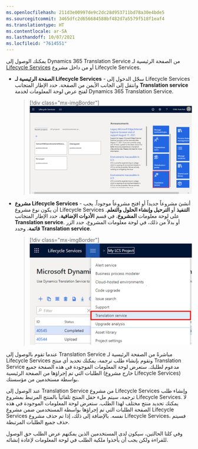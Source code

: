 ```yaml
---
ms.openlocfilehash: 211d3e00997de9c2dc28d953711bd78a30e4bde5
ms.sourcegitcommit: 3465dfc2d656684588bf482d7a5579f518f1eaf4
ms.translationtype: HT
ms.contentlocale: ar-SA
ms.lasthandoff: 10/07/2021
ms.locfileid: "7614551"
---
```

يمكنك الوصول إلى Dynamics 365 Translation Service من الصفحة الرئيسية لـ [Lifecycle Services](https://lcs.dynamics.com/?azure-portal=true) أو من داخل مشروع Lifecycle Services.

-   **الصفحة الرئيسية لـ Lifecycle Services** - سجّل الدخول إلى Lifecycle Services وانتقل إلى الجانب الأيمن من الصفحة. حدد الإطار المتجانب **Translation service** لفتح عرض لوحة المعلومات لخدمة Dynamics 365 Translation Service.

    > [!div class="mx-imgBorder"]
    > [![لقطة شاشة تُبرز الإطار المتجانب لخدمة Translation service.](../media/translation-service-tile.png)](../media/translation-service-tile.png#lightbox)

-   **مشروع Lifecycle Services** - أنشئ مشروعاً جديداً أو افتح مشروعاً موجوداً. يجب أن يكون نوع مشروع Lifecycle Services **التنفيذ** أو **الترحيل وإنشاء الحلول والتعلم**. على لوحة معلومات **المشروع**، في قسم **الأدوات الإضافية**، حدد الإطار المتجانب **Translation service**. أو بدلاً من ذلك، في لوحة معلومات المشروع، حدد الزر **قائمة**، وحدد **Translation service**.

    > [!div class="mx-imgBorder"]
    > [![لقطة شاشة تُبرز عنصر قائمة خدمة Translation service.](../media/translation-service-menu.png)](../media/translation-service-menu.png#lightbox)

عندما تقوم بالوصول إلى Translation Service مباشرةً من الصفحة الرئيسية لـ Lifecycle Services وتقوم بإنشاء طلب ترجمة، يمكنك تحديد أي منتج Translation Service مدعوم لطلبك. ستعرض لوحة المعلومات الموجودة في هذه الصفحة جميع الطلبات التي تم إجراؤها من الصفحة الرئيسية (خارج مشروع Lifecycle Services) بواسطة مستخدمين من مؤسستك.

عند الوصول إلى Translation Service من مشروع Lifecycle Services وإنشاء طلب ترجمة، سيتم ملء حقل المنتج تلقائياً بالمنتج المرتبط بمشروع Lifecycle Services. لا يمكنك تحديد منتج مختلف لهذا الطلب. ستعرض لوحة المعلومات الموجودة في هذه الصفحة الطلبات التي تم إجراؤها بواسطة المستخدمين ضمن مشروع Lifecycle Services نفسه. بالإضافة إلى ذلك، إذا تم حذف مشروع Lifecycle Services، فسيتم حذف جميع الطلبات المرتبطة.

وفي كلتا الحالتين، سيكون لدى المستخدمين الذين يمكنهم عرض الطلب حق الوصول للقراءة ولكن يجب أن يأخذوا ملكية الطلب في لوحة المعلومات لإعادة إنشائه.
